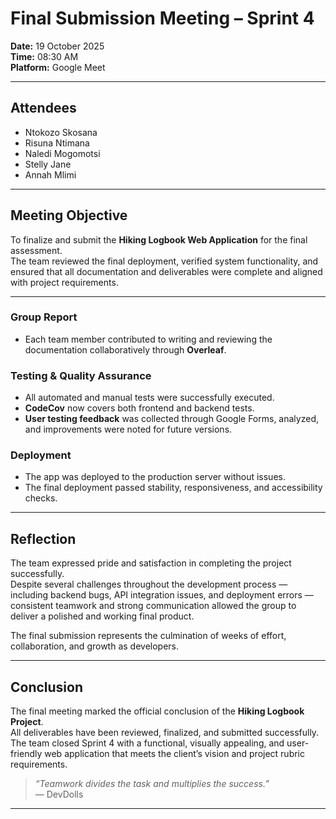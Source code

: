 # Final Submission Meeting – Sprint 4

**Date:** 19 October 2025  
**Time:** 08:30 AM  
**Platform:** Google Meet  

---

## Attendees
- Ntokozo Skosana 
- Risuna Ntimana  
- Naledi Mogomotsi  
- Stelly Jane  
- Annah Mlimi  

---

## Meeting Objective
To finalize and submit the **Hiking Logbook Web Application** for the final assessment.  
The team reviewed the final deployment, verified system functionality, and ensured that all documentation and deliverables were complete and aligned with project requirements.

---

### **Group Report**
- Each team member contributed to writing and reviewing the documentation collaboratively through **Overleaf**.

### **Testing & Quality Assurance**
- All automated and manual tests were successfully executed.
- **CodeCov** now covers both frontend and backend tests.  
- **User testing feedback** was collected through Google Forms, analyzed, and improvements were noted for future versions.

### **Deployment**
- The app was deployed to the production server without issues.  
- The final deployment passed stability, responsiveness, and accessibility checks.  

---

## Reflection
The team expressed pride and satisfaction in completing the project successfully.  
Despite several challenges throughout the development process — including backend bugs, API integration issues, and deployment errors — consistent teamwork and strong communication allowed the group to deliver a polished and working final product.  

The final submission represents the culmination of weeks of effort, collaboration, and growth as developers.

---

## Conclusion
The final meeting marked the official conclusion of the **Hiking Logbook Project**.  
All deliverables have been reviewed, finalized, and submitted successfully.  
The team closed Sprint 4 with a functional, visually appealing, and user-friendly web application that meets the client’s vision and project rubric requirements.

> *“Teamwork divides the task and multiplies the success.”*  
— DevDolls

---
